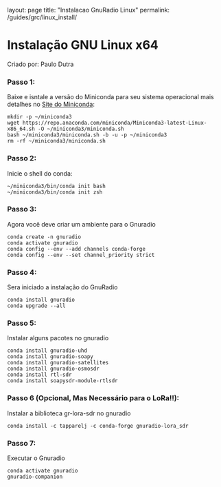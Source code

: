 layout: page
title: "Instalacao GnuRadio Linux"
permalink: /guides/grc/linux_install/

# Instalação GNU Linux x64 
Criado por: Paulo Dutra

### Passo 1:

Baixe e isntale a versão do Miniconda para seu sistema operacional mais detalhes no [Site do Miniconda](https://docs.conda.io/projects/miniconda/en/latest/index.html):
```
mkdir -p ~/miniconda3
wget https://repo.anaconda.com/miniconda/Miniconda3-latest-Linux-x86_64.sh -O ~/miniconda3/miniconda.sh
bash ~/miniconda3/miniconda.sh -b -u -p ~/miniconda3
rm -rf ~/miniconda3/miniconda.sh
```

### Passo 2:

Inicie o shell do conda:
```
~/miniconda3/bin/conda init bash
~/miniconda3/bin/conda init zsh
```

### Passo 3:

Agora você deve criar um ambiente para o Gnuradio
```
conda create -n gnuradio
conda activate gnuradio
conda config --env --add channels conda-forge
conda config --env --set channel_priority strict
```

### Passo 4:

Sera iniciado a instalação do GnuRadio
```
conda install gnuradio
conda upgrade --all
```

### Passo 5:

Instalar alguns pacotes no gnuradio
```
conda install gnuradio-uhd
conda install gnuradio-soapy
conda install gnuradio-satellites
conda install gnuradio-osmosdr
conda install rtl-sdr
conda install soapysdr-module-rtlsdr
```

### Passo 6 (Opcional, Mas Necessário para o LoRa!!):

Instalar a biblioteca gr-lora-sdr no gnuradio
```
conda install -c tapparelj -c conda-forge gnuradio-lora_sdr
```
### Passo 7:

Executar o Gnuradio
```
conda activate gnuradio
gnuradio-companion
```
